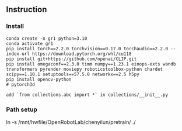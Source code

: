 ## Instruction
### Install
```
conda create -n gr1 python=3.10
conda activate gr1
pip install torch==2.2.0 torchvision==0.17.0 torchaudio==2.2.0 --index-url https://download.pytorch.org/whl/cu118
pip install git+https://github.com/openai/CLIP.git
pip install omegaconf==2.3.0 timm numpy==1.23.1 einops-exts wandb transformers pyrender moviepy roboticstoolbox-python chardet scipy==1.10.1 setuptools==57.5.0 networkx==2.5 h5py
pip install opencv-python
# pytorch3d

add `from collections.abc import *` in collections/__init__.py

```

### Path setup
ln -s /mnt/hwfile/OpenRobotLab/chenyilun/pretrain/ ./

